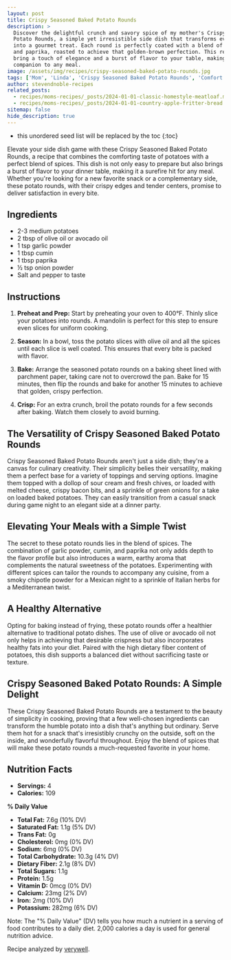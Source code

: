 ```yaml
---
layout: post
title: Crispy Seasoned Baked Potato Rounds
description: >
  Discover the delightful crunch and savory spice of my mother's Crispy Seasoned Baked
  Potato Rounds, a simple yet irresistible side dish that transforms everyday potatoes
  into a gourmet treat. Each round is perfectly coated with a blend of garlic, cumin,
  and paprika, roasted to achieve that golden-brown perfection. This recipe promises to
  bring a touch of elegance and a burst of flavor to your table, making it the perfect
  companion to any meal.
image: /assets/img/recipes/crispy-seasoned-baked-potato-rounds.jpg
tags: ['Mom', 'Linda', 'Crispy Seasoned Baked Potato Rounds', 'Comfort Food']
author: stevendnoble-recipes
related_posts:
  - recipes/moms-recipes/_posts/2024-01-01-classic-homestyle-meatloaf.md
  - recipes/moms-recipes/_posts/2024-01-01-country-apple-fritter-bread.md
sitemap: false
hide_description: true
---
```


* this unordered seed list will be replaced by the toc
{:toc}

Elevate your side dish game with these Crispy Seasoned Baked Potato Rounds, a recipe that combines the comforting taste of potatoes with a perfect blend of spices. This dish is not only easy to prepare but also brings a burst of flavor to your dinner table, making it a surefire hit for any meal. Whether you're looking for a new favorite snack or a complementary side, these potato rounds, with their crispy edges and tender centers, promise to deliver satisfaction in every bite.

## Ingredients

* 2-3 medium potatoes
* 2 tbsp of olive oil or avocado oil
* 1 tsp garlic powder
* 1 tbsp cumin
* 1 tbsp paprika
* ½ tsp onion powder
* Salt and pepper to taste

## Instructions

1. **Preheat and Prep:** Start by preheating your oven to 400°F. Thinly slice your potatoes into rounds. A mandolin is perfect for this step to ensure even slices for uniform cooking.

2. **Season:** In a bowl, toss the potato slices with olive oil and all the spices until each slice is well coated. This ensures that every bite is packed with flavor.

3. **Bake:** Arrange the seasoned potato rounds on a baking sheet lined with parchment paper, taking care not to overcrowd the pan. Bake for 15 minutes, then flip the rounds and bake for another 15 minutes to achieve that golden, crispy perfection.

4. **Crisp:** For an extra crunch, broil the potato rounds for a few seconds after baking. Watch them closely to avoid burning.

## The Versatility of Crispy Seasoned Baked Potato Rounds

Crispy Seasoned Baked Potato Rounds aren't just a side dish; they're a canvas for culinary creativity. Their simplicity belies their versatility, making them a perfect base for a variety of toppings and serving options. Imagine them topped with a dollop of sour cream and fresh chives, or loaded with melted cheese, crispy bacon bits, and a sprinkle of green onions for a take on loaded baked potatoes. They can easily transition from a casual snack during game night to an elegant side at a dinner party.

## Elevating Your Meals with a Simple Twist

The secret to these potato rounds lies in the blend of spices. The combination of garlic powder, cumin, and paprika not only adds depth to the flavor profile but also introduces a warm, earthy aroma that complements the natural sweetness of the potatoes. Experimenting with different spices can tailor the rounds to accompany any cuisine, from a smoky chipotle powder for a Mexican night to a sprinkle of Italian herbs for a Mediterranean twist.

## A Healthy Alternative

Opting for baking instead of frying, these potato rounds offer a healthier alternative to traditional potato dishes. The use of olive or avocado oil not only helps in achieving that desirable crispness but also incorporates healthy fats into your diet. Paired with the high dietary fiber content of potatoes, this dish supports a balanced diet without sacrificing taste or texture.

## Crispy Seasoned Baked Potato Rounds: A Simple Delight

These Crispy Seasoned Baked Potato Rounds are a testament to the beauty of simplicity in cooking, proving that a few well-chosen ingredients can transform the humble potato into a dish that's anything but ordinary. Serve them hot for a snack that's irresistibly crunchy on the outside, soft on the inside, and wonderfully flavorful throughout. Enjoy the blend of spices that will make these potato rounds a much-requested favorite in your home.

## Nutrition Facts

* **Servings:** 4
* **Calories:** 109

**% Daily Value**

* **Total Fat:** 7.6g (10% DV)
* **Saturated Fat:** 1.1g (5% DV)
* **Trans Fat:** 0g
* **Cholesterol:** 0mg (0% DV)
* **Sodium:** 6mg (0% DV)
* **Total Carbohydrate:** 10.3g (4% DV)
* **Dietary Fiber:** 2.1g (8% DV)
* **Total Sugars:** 1.1g
* **Protein:** 1.5g
* **Vitamin D:** 0mcg (0% DV)
* **Calcium:** 23mg (2% DV)
* **Iron:** 2mg (10% DV)
* **Potassium:** 282mg (6% DV)

Note: The "% Daily Value" (DV) tells you how much a nutrient in a serving of food contributes to a daily diet. 2,000 calories a day is used for general nutrition advice.

Recipe analyzed by <a href="https://www.verywellfit.com/recipe-nutrition-analyzer-4157076" target="_blank">verywell</a>.

<script type="application/ld+json">
{
  "@context": "http://schema.org",
  "@type": "Recipe",
  "name": "Crispy Seasoned Baked Potato Rounds",
  "image": "crispy-seasoned-baked-potato-rounds.jpg",
  "author": {
    "@type": "Person",
    "name": "Steven D Noble"
  },
  "description": "Elevate your side dish game with these Crispy Seasoned Baked Potato Rounds, a perfect blend of spices and the comforting taste of potatoes.",
  "prepTime": "PT10M",
  "cookTime": "PT30M",
  "totalTime": "PT40M",
  "recipeYield": "4 servings",
  "recipeCategory": "Side Dish",
  "recipeCuisine": "American",
  "recipeIngredient": [
    "2-3 medium potatoes",
    "2 tbsp of olive oil or avocado oil",
    "1 tsp garlic powder",
    "1 tbsp cumin",
    "1 tbsp paprika",
    "½ tsp onion powder",
    "Salt and pepper to taste"
  ],
  "recipeInstructions": [
    {
      "@type": "HowToStep",
      "text": "Preheat oven to 400°F and thinly slice potatoes for uniform cooking."
    },
    {
      "@type": "HowToStep",
      "text": "Toss potato slices with oil and spices until well coated."
    },
    {
      "@type": "HowToStep",
      "text": "Arrange potatoes on a parchment-lined baking sheet, bake for 15 minutes, flip, and bake for another 15 minutes."
    },
    {
      "@type": "HowToStep",
      "text": "Broil for a few seconds for extra crispiness."
    }
  ],
  "nutrition": {
    "@type": "NutritionInformation",
    "calories": "109",
    "fatContent": "7.6g",
    "saturatedFatContent": "1.1g",
    "cholesterolContent": "0mg",
    "sodiumContent": "6mg",
    "carbohydrateContent": "10.3g",
    "fiberContent": "2.1g",
    "sugarContent": "1.1g",
    "proteinContent": "1.5g"
  }
}
</script>
